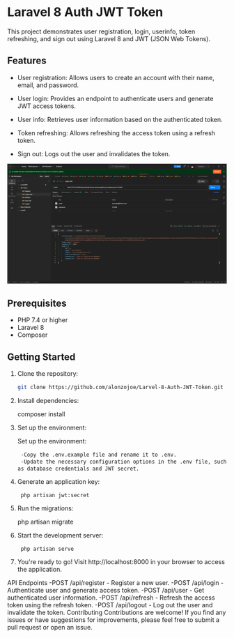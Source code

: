 # Laravel 8 Auth JWT Token

This project demonstrates user registration, login, userinfo, token refreshing, and sign out using Laravel 8 and JWT (JSON Web Tokens).

## Features

- User registration: Allows users to create an account with their name, email, and password.
  
- User login: Provides an endpoint to authenticate users and generate JWT access tokens.
  
- User info: Retrieves user information based on the authenticated token.
  
- Token refreshing: Allows refreshing the access token using a refresh token.
  
- Sign out: Logs out the user and invalidates the token.

![Postman Test](postman.PNG)

## Prerequisites

- PHP 7.4 or higher
- Laravel 8
- Composer

## Getting Started

1. Clone the repository:

   ```bash
   git clone https://github.com/alonzojoe/Larvel-8-Auth-JWT-Token.git

2. Install dependencies:

   composer install

3. Set up the environment:

	Set up the environment:

        -Copy the .env.example file and rename it to .env.
        -Update the necessary configuration options in the .env file, such as database credentials and JWT secret.

4. Generate an application key:

        php artisan jwt:secret

5. Run the migrations:

	php artisan migrate

6. Start the development server:

        php artisan serve


6. You're ready to go! Visit http://localhost:8000 in your browser to access the application.

API Endpoints 
-POST /api/register - Register a new user.
-POST /api/login - Authenticate user and generate access token.
-POST /api/user - Get authenticated user information.
-POST /api/refresh - Refresh the access token using the refresh token.
-POST /api/logout - Log out the user and invalidate the token.
Contributing
Contributions are welcome! If you find any issues or have suggestions for improvements, please feel free to submit a pull request or open an issue.





